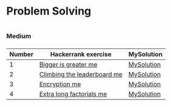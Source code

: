 <H1>Problem Solving<H1>



<H3>Medium<H3>

|Number| Hackerrank exercise | MySolution |
|------|---------------------|------------|
|1|[Bigger is greater me](https://www.hackerrank.com/challenges/bigger-is-greater-m/problem)|[MySolution](../master/Medium/Medium/bigger_is_greater_medium.h)|
|2|[Climbing the leaderboard me](https://www.hackerrank.com/challenges/climbing-the-leaderboard-m/problem)|[MySolution](../master/Medium/Medium/climbing_the_leaderboard_medium.h)|
|3|[Encryption me](https://www.hackerrank.com/challenges/encryption-m/problem)|[MySolution](../master/Medium/Medium/encryption_medium.h)|
|4|[Extra long factorials me](https://www.hackerrank.com/challenges/extra-long-factorials-m/problem)|[MySolution](../master/Medium/Medium/extra_long_factorials_medium.h)|
